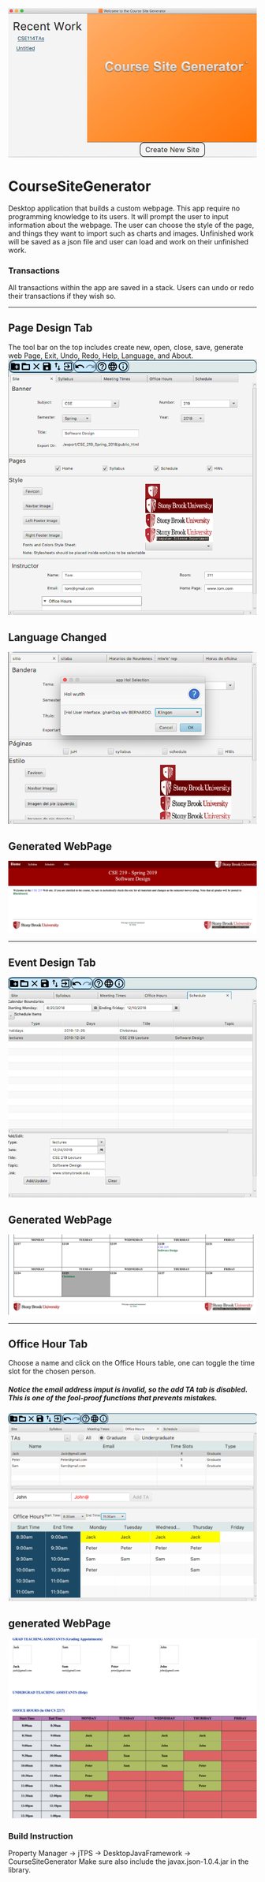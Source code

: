 ![](App.png)

CourseSiteGenerator
========
Desktop application that builds a custom webpage. This app require no programming knowledge to its users. It will prompt the user to input information about the webpage. The user can choose the style of the page, and things they want to import such as charts and images. Unfinished work will be saved as a json file and user can load and work on their unfinished work. 

### Transactions
All transactions within the app are saved in a stack. Users can undo or redo their transactions if they wish so.

***
## Page Design Tab

The tool bar on the top includes create new, open, close, save, generate web Page, Exit, Undo, Redo, Help, Language, and About.
![](PageDesign.png)

## Language Changed
![](Language.png)
## Generated WebPage 
![](FirstPage.png)

*** 
## Event Design Tab
![](Event.png)
## Generated WebPage
![](Schedule.png)

***
## Office Hour Tab
Choose a name and click on the Office Hours table, one can toggle the time slot for the chosen person.
##### Notice the email address imput is invalid, so the add TA tab is disabled. This is one of the fool-proof functions that prevents mistakes.
![](OfficeHourApp.png)

## generated WebPage
![](OfficeHour.png)

### Build Instruction
Property Manager -> jTPS -> DesktopJavaFramework -> CourseSiteGenerator
Make sure also include the javax.json-1.0.4.jar in the library.
